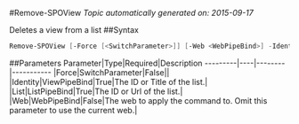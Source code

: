 #Remove-SPOView
*Topic automatically generated on: 2015-09-17*

Deletes a view from a list
##Syntax
```powershell
Remove-SPOView [-Force [<SwitchParameter>]] [-Web <WebPipeBind>] -Identity <ViewPipeBind> -List <ListPipeBind>
```


##Parameters
Parameter|Type|Required|Description
---------|----|--------|-----------
|Force|SwitchParameter|False||
|Identity|ViewPipeBind|True|The ID or Title of the list.|
|List|ListPipeBind|True|The ID or Url of the list.|
|Web|WebPipeBind|False|The web to apply the command to. Omit this parameter to use the current web.|
<!-- Ref: 08B19F7A713F8149EF854639ED5A1893 -->